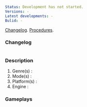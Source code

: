 ```yml
Status: Development has not started.
Versions: -
Latest developments: -
Bulid: -
```
[Changelog](Changelog).
[Procedures](Procedures).

### Changelog
```yml
```

### Description

1. Genre(s) : 
2. Mode(s) : 
3. Platform(s) : 
4. Engine : 

### Gameplays
```yml
```

